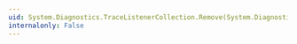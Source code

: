 ```yaml
---
uid: System.Diagnostics.TraceListenerCollection.Remove(System.Diagnostics.TraceListener)
internalonly: False
---
```

